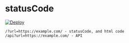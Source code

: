 # statusCode

[![Deploy](https://www.herokucdn.com/deploy/button.svg)](https://heroku.com/deploy)

```
/?url=https://example.com/ - statusCode, and html code
/api?url=https://example.com/ - API
```
